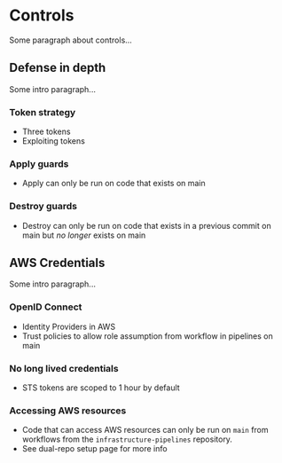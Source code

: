 # Controls

Some paragraph about controls...

## Defense in depth

Some intro paragraph...

### Token strategy

- Three tokens
- Exploiting tokens

### Apply guards

- Apply can only be run on code that exists on main

### Destroy guards

- Destroy can only be run on code that exists in a previous commit on main but _no longer_ exists on main

## AWS Credentials

Some intro paragraph...

### OpenID Connect

- Identity Providers in AWS
- Trust policies to allow role assumption from workflow in pipelines on main

### No long lived credentials

- STS tokens are scoped to 1 hour by default

### Accessing AWS resources

- Code that can access AWS resources can only be run on `main` from workflows from the `infrastructure-pipelines` repository.
- See dual-repo setup page for more info
